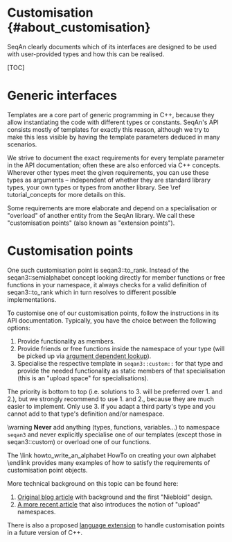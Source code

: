 <!-- SPDX-FileCopyrightText: 2006-2024 Knut Reinert & Freie Universität Berlin
     SPDX-FileCopyrightText: 2016-2024 Knut Reinert & MPI für molekulare Genetik
     SPDX-License-Identifier: CC-BY-4.0
-->

# Customisation {#about_customisation}

SeqAn clearly documents which of its interfaces are designed to be used with user-provided types and how
this can be realised.

[TOC]

# Generic interfaces

Templates are a core part of generic programming in C++, because they allow instantiating the code with different
types or constants. SeqAn's API consists mostly of templates for exactly this reason, although we try to make this
less visible by having the template parameters deduced in many scenarios.

We strive to document the exact requirements for every template parameter in the API documentation; often these
are also enforced via C++ concepts. Wherever other types meet the given requirements, you can use these
types as arguments – independent of whether they are standard library types, your own types or types from another
library. See \ref tutorial_concepts for more details on this.

Some requirements are more elaborate and depend on a specialisation or "overload" of another entity from the
SeqAn library. We call these "customisation points" (also known as "extension points").

# Customisation points

One such customisation point is seqan3::to_rank. Instead of the seqan3::semialphabet concept looking directly for
member functions or free functions in your namespace, it always checks for a valid definition of seqan3::to_rank which
in turn resolves to different possible implementations.

To customise one of our customisation points, follow the instructions in its API documentation. Typically, you have the
choice between the following options:

  1. Provide functionality as members.
  2. Provide friends or free functions inside the namespace of your type (will be picked up via
     [argument dependent lookup](https://en.cppreference.com/w/cpp/language/adl)).
  3. Specialise the respective template in `seqan3::custom::` for that type and provide the needed functionality as
     static members of that specialisation (this is an "upload space" for specialisations).

The priority is bottom to top (i.e. solutions to 3. will be preferred over 1. and 2.), but we strongly recommend to
use 1. and 2., because they are much easier to implement. Only use 3. if you adapt a third party's type and you cannot
add to that type's definition and/or namespace.

\warning
**Never** add anything (types, functions, variables...) to namespace `seqan3` and never explicitly specialise one
of our templates (except those in seqan3::custom) or overload one of our functions.

The \link howto_write_an_alphabet HowTo on creating your own alphabet \endlink provides many examples of how to
satisfy the requirements of customisation point objects.

More technical background on this topic can be found here:

  1. [Original blog article](https://ericniebler.com/2014/10/21/customization-point-design-in-c11-and-beyond/) with
     background and the first "Niebloid" design.
  2. [A more recent article](https://quuxplusone.github.io/blog/2018/03/19/customization-points-for-functions/) that
     also introduces the notion of "upload" namespaces.

There is also a proposed [language extension](http://www.open-std.org/jtc1/sc22/wg21/docs/papers/2018/p1292r0.html)
to handle customisation points in a future version of C++.
